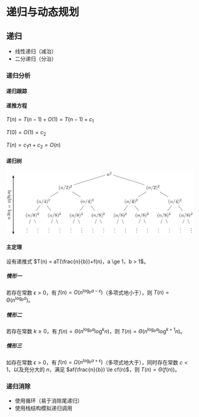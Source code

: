# 递归与动态规划

## 递归

- 线性递归（减治）
- 二分递归（分治）

### 递归分析

#### 递归跟踪

#### 递推方程

$T(n) = T(n-1) + O(1) = T(n-1) + c_1$

$T(0) = O(1) = c_2$

$T(n) = c_1 n + c_2 = O(n)$

#### 递归树

![](media/15656106316795.png)


#### 主定理

设有递推式 $T(n) = aT(\frac{n}{b})+f(n)，a \ge 1，b > 1$。

##### 情形一

若存在常数 $\epsilon > 0$，有 $f(n) = O(n^{\log_b{a}-\epsilon})$（多项式地小于），则 $T(n) = \Theta(n^{\log_b{a}})$。

##### 情形二

若存在常数 $k \ge 0$，有 $f(n) = \Theta(n^{\log_b{a}} \log^k{n})$，则 $T(n) = \Theta(n^{\log_b{a}} \log^{k+1}{n})$。

##### 情形三

如存在常数 $\epsilon > 0$，有 $f(n) = \Omega(n^{\log_b{a}+\epsilon})$（多项式地大于），同时存在常数 $c < 1$，以及充分大的 $n$，满足 $af(\frac{n}{b}) \le cf(n)$，则 $T(n) = \Theta(f(n))$。

### 递归消除

- 使用循环（易于消除尾递归）
- 使用栈结构模拟递归调用
